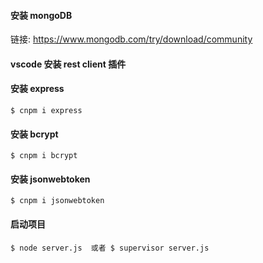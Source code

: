 
#### 安装 mongoDB
链接: https://www.mongodb.com/try/download/community

#### vscode 安装 rest client 插件

#### 安装 express
`
    $ cnpm i express
`

#### 安装 bcrypt
`
    $ cnpm i bcrypt
`

#### 安装 jsonwebtoken
`
    $ cnpm i jsonwebtoken
`

#### 启动项目
`
    $ node server.js  或者
    $ supervisor server.js
`